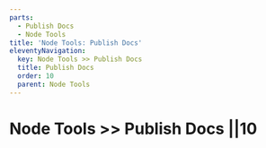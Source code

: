 ```yaml
---
parts:
  - Publish Docs
  - Node Tools
title: 'Node Tools: Publish Docs'
eleventyNavigation:
  key: Node Tools >> Publish Docs
  title: Publish Docs
  order: 10
  parent: Node Tools
---
```


# Node Tools >> Publish Docs ||10
